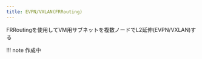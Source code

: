 ```yaml
---
title: EVPN/VXLAN(FRRouting)
---
```


FRRoutingを使用してVM用サブネットを複数ノードでL2延伸(EVPN/VXLAN)する

!!! note
    作成中